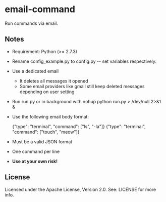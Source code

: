 # email-command #

Run commands via email.

Notes
-----

* Requirement: Python (>= 2.7.3)
* Rename config_example.py to config.py -- set variables respectively.
* Use a dedicated email
    * It deletes all messages it opened
    * Some email providers like gmail still keep deleted messages depending on user setting
* Run run.py or in background with nohup python run.py > /dev/null 2>&1 &
* Use the following email body format:

    {"type": "terminal", "command": ["ls", "-la"]}
    {"type": "terminal", "command": ["touch", "meow"]}

* Must be a valid JSON format
* One command per line
* **Use at your own risk!**


License
-------

Licensed under the Apache License, Version 2.0. See: LICENSE for more info.